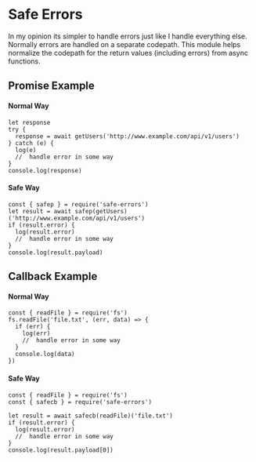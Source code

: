 # Safe Errors
In my opinion its simpler to handle errors just like I handle everything else.  Normally errors are handled on a separate codepath. This module helps normalize the codepath for the return values (including errors) from async functions.

## Promise Example
#### Normal Way
```
let response
try {
  response = await getUsers('http://www.example.com/api/v1/users')
} catch (e) {
  log(e)
  //  handle error in some way
}
console.log(response)
```

#### Safe Way
```
const { safep } = require('safe-errors')
let result = await safep(getUsers)('http://www.example.com/api/v1/users')
if (result.error) {
  log(result.error)
  //  handle error in some way
}
console.log(result.payload)
```

## Callback Example
#### Normal Way
```
const { readFile } = require('fs')
fs.readFile('file.txt', (err, data) => {
  if (err) {
    log(err)
    //  handle error in some way
  }
  console.log(data)
})
```

#### Safe Way
```
const { readFile } = require('fs')
const { safecb } = require('safe-errors')

let result = await safecb(readFile)('file.txt')
if (result.error) {
  log(result.error)
  //  handle error in some way
}
console.log(result.payload[0])
```
